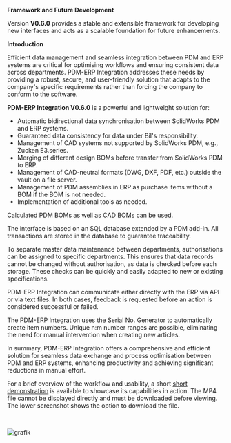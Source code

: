 **Framework and Future Development**

Version **V0.6.0** provides a stable and extensible framework for developing new interfaces and acts as a scalable foundation for future enhancements.

**Introduction**

Efficient data management and seamless integration between PDM and ERP systems are critical for optimising workflows and ensuring consistent data across departments. PDM-ERP Integration addresses these needs by providing a robust, secure, and user-friendly solution that adapts to the company's specific requirements rather than forcing the company to conform to the software.

**PDM-ERP Integration V0.6.0** is a powerful and lightweight solution for:

- Automatic bidirectional data synchronisation between SolidWorks PDM and ERP systems.
- Guaranteed data consistency for data under BiI's responsibility.
- Management of CAD systems not supported by SolidWorks PDM, e.g., Zucken E3.series.
- Merging of different design BOMs before transfer from SolidWorks PDM to ERP.
- Management of CAD-neutral formats (DWG, DXF, PDF, etc.) outside the vault on a file server.
- Management of PDM assemblies in ERP as purchase items without a BOM if the BOM is not needed.
- Implementation of additional tools as needed.

Calculated PDM BOMs as well as CAD BOMs can be used.

The interface is based on an SQL database extended by a PDM add-in. All transactions are stored in the database to guarantee traceability.

To separate master data maintenance between departments, authorisations can be assigned to specific departments. This ensures that data records cannot be changed without authorisation, as data is checked before each storage. These checks can be quickly and easily adapted to new or existing specifications.

PDM-ERP Integration can communicate either directly with the ERP via API or via text files. In both cases, feedback is requested before an action is considered successful or failed.

The PDM-ERP Integration uses the Serial No. Generator to automatically create item numbers. Unique n\:m number ranges are possible, eliminating the need for manual intervention when creating new articles.

In summary, PDM-ERP Integration offers a comprehensive and efficient solution for seamless data exchange and process optimisation between PDM and ERP systems, enhancing productivity and achieving significant reductions in manual effort.

For a brief overview of the workflow and usability, a short [short demonstration](https://github.com/erppdm/PDM-ERP-Integration/blob/8bb438f271238fccce53e02af944d86c6f0888d9/BiI_V0.6.0_in_2%20minutes.mp4) is available to showcase its capabilities in action. The MP4 file cannot be displayed directly and must be downloaded before viewing. The lower screenshot shows the option to download the file.

<p>&nbsp;</p>

![grafik](https://github.com/user-attachments/assets/2a5dde6f-a8ed-4ac9-afc0-4dbc4979ae3d)

